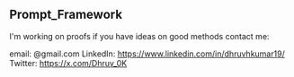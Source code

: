 ## Prompt_Framework

I'm working on proofs if you have ideas on good methods contact me:

email: @gmail.com
LinkedIn: https://www.linkedin.com/in/dhruvhkumar19/
Twitter: https://x.com/Dhruv_0K
